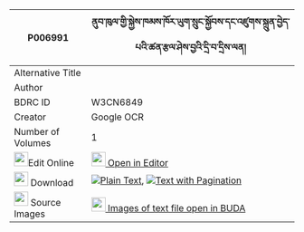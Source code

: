 |P006991|ནུབ་ཁུལ་གྱི་སྐྱེས་ཁམས་ཁོར་ཡུག་སྲུང་སྐྱོབས་དང་འཛུགས་སྐྲུན་བྱེད་པའི་ཚན་རྩལ་ཤེས་བྱའི་དྲི་བ་དྲིས་ལན། 
| --- | --- 
|Alternative Title |
|Author | 
|BDRC ID | W3CN6849
|Creator | Google OCR
|Number of Volumes| 1
|<img width="25" src="https://img.icons8.com/color/25/000000/edit-property.png">Edit Online| [<img width="25" src="https://avatars.githubusercontent.com/u/45091458?s=200&v=4"> Open in Editor](http://editor.openpecha.org/P006991)
|<img width="25" src="https://img.icons8.com/fluent/48/000000/download-2.png"/>  Download | [![](https://img.icons8.com/color/20/000000/txt.png)Plain Text](https://github.com/Openpecha/P006991/releases/download/v1/nub_khul_gyi_kye_kham_khoryuk__plain_P006991.zip), [![](https://img.icons8.com/color/20/000000/txt.png)Text with Pagination](https://github.com/Openpecha/P006991/releases/download/v1/nub_khul_gyi_kye_kham_khoryuk__pages_P006991.zip)
|<img width="25" src="https://img.icons8.com/plasticine/100/000000/pictures-folder.png"/>  Source Images | [<img width="25" src="https://library.bdrc.io/icons/BUDA-small.svg"> Images of text file open in BUDA](https://library.bdrc.io/show/bdr:W3CN6849)